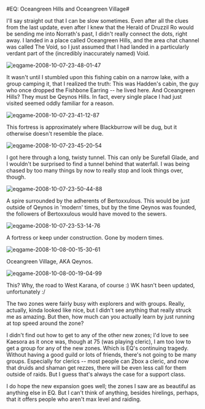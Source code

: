 #EQ: Oceangreen Hills and Oceangreen Village#

I'll say straight out that I can be slow sometimes. Even after all the clues from the last update, even after I knew that the Herald of Druzzil Ro would be sending me into Norrath's past, I didn't really connect the dots, right away. I landed in a place called Oceangreen Hills, and the area chat channel was called The Void, so I just assumed that I had landed in a particularly verdant part of the (incredibly inaccurately named) Void.

![](http://westkarana.com/wp-content/uploads/2008/10/eqgame-2008-10-07-23-48-01-47.jpg "eqgame-2008-10-07-23-48-01-47")

It wasn't until I stumbled upon this fishing cabin on a narrow lake, with a group camping it, that I realized the truth: This was Hadden's cabin, the guy who once dropped the Fishbone Earring -- he lived here. And Oceangreen Hills? They must be Qeynos Hills. In fact, every single place I had just visited seemed oddly familiar for a reason.

![](http://westkarana.com/wp-content/uploads/2008/10/eqgame-2008-10-07-23-41-12-87.jpg "eqgame-2008-10-07-23-41-12-87")

This fortress is approximately where Blackburrow will be dug, but it otherwise doesn't resemble the place.

![](http://westkarana.com/wp-content/uploads/2008/10/eqgame-2008-10-07-23-45-20-54.jpg "eqgame-2008-10-07-23-45-20-54")

I got here through a long, twisty tunnel. This can only be Surefall Glade, and I wouldn't be surprised to find a tunnel behind that waterfall. I was being chased by too many things by now to really stop and look things over, though.

![](http://westkarana.com/wp-content/uploads/2008/10/eqgame-2008-10-07-23-50-44-88.jpg "eqgame-2008-10-07-23-50-44-88")

A spire surrounded by the adherents of Bertoxxulous. This would be just outside of Qeynos in 'modern' times, but by the time Qeynos was founded, the followers of Bertoxxulous would have moved to the sewers.

![](http://westkarana.com/wp-content/uploads/2008/10/eqgame-2008-10-07-23-53-14-76.jpg "eqgame-2008-10-07-23-53-14-76")

A fortress or keep under construction. Gone by modern times.

![](http://westkarana.com/wp-content/uploads/2008/10/eqgame-2008-10-08-00-15-30-61.jpg "eqgame-2008-10-08-00-15-30-61")

Oceangreen Village, AKA Qeynos.

![](http://westkarana.com/wp-content/uploads/2008/10/eqgame-2008-10-08-00-19-04-99.jpg "eqgame-2008-10-08-00-19-04-99")

This? Why, the road to West Karana, of course :) WK hasn't been updated, unfortunately :/

The two zones were fairly busy with explorers and with groups. Really, actually, kinda looked like nice, but I didn't see anything that really struck me as amazing. But then, how much can you actually learn by just running at top speed around the zone?

I didn't find out how to get to any of the other new zones; I'd love to see Kaesora as it once was, though at 75 (was playing cleric), I am too low to get a group for any of the new zones. Which is EQ's continuing tragedy. Without having a good guild or lots of friends, there's not going to be many groups. Especially for clerics -- most people can 2box a cleric, and now that druids and shaman get rezzes, there will be even less call for them outside of raids. But I guess that's always the case for a support class.

I do hope the new expansion goes well; the zones I saw are as beautiful as anything else in EQ. But I can't think of anything, besides hirelings, perhaps, that it offers people who aren't max level and raiding.

